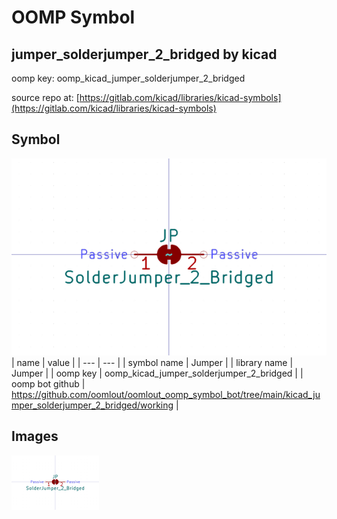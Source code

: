 # OOMP Symbol  
## jumper_solderjumper_2_bridged  by kicad  
  
oomp key: oomp_kicad_jumper_solderjumper_2_bridged  
  
source repo at: [https://gitlab.com/kicad/libraries/kicad-symbols](https://gitlab.com/kicad/libraries/kicad-symbols)  
## Symbol  
  
[![working.png](working_600.png)](working.png)  
| name | value | 
| --- | --- | 
| symbol name | Jumper | 
| library name | Jumper | 
| oomp key | oomp_kicad_jumper_solderjumper_2_bridged | 
| oomp bot github | https://github.com/oomlout/oomlout_oomp_symbol_bot/tree/main/kicad_jumper_solderjumper_2_bridged/working | 
## Images  
  
[![working.png](working_140.png)](working.png)  
